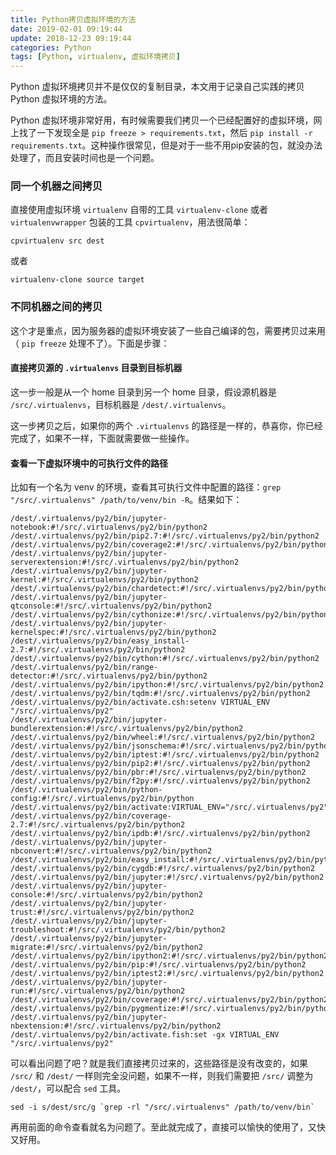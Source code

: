 ```yaml
---
title: Python拷贝虚拟环境的方法
date: 2019-02-01 09:19:44
update: 2018-12-23 09:19:44
categories: Python
tags: [Python, virtualenv, 虚拟环境拷贝]
---
```


Python 虚拟环境拷贝并不是仅仅的复制目录，本文用于记录自己实践的拷贝 Python 虚拟环境的方法。

<!-- more -->

Python 虚拟环境非常好用，有时候需要我们拷贝一个已经配置好的虚拟环境，网上找了一下发现全是 `pip freeze > requirements.txt`，然后 `pip install -r requirements.txt`。这种操作很常见，但是对于一些不用pip安装的包，就没办法处理了，而且安装时间也是一个问题。

### 同一个机器之间拷贝

直接使用虚拟环境 `virtualenv` 自带的工具 `virtualenv-clone` 或者 `virtualenvwrapper` 包装的工具 `cpvirtualenv`，用法很简单：

`cpvirtualenv src dest`

或者

`virtualenv-clone source target`

### 不同机器之间的拷贝

这个才是重点，因为服务器的虚拟环境安装了一些自己编译的包，需要拷贝过来用（ `pip freeze` 处理不了）。下面是步骤：

#### 直接拷贝源的 `.virtualenvs` 目录到目标机器

这一步一般是从一个 home 目录到另一个 home 目录，假设源机器是 `/src/.virtualenvs`，目标机器是 `/dest/.virtualenvs`。

这一步拷贝之后，如果你的两个 `.virtualenvs` 的路径是一样的，恭喜你，你已经完成了，如果不一样，下面就需要做一些操作。

#### 查看一下虚拟环境中的可执行文件的路径

比如有一个名为 venv 的环境，查看其可执行文件中配置的路径：`grep "/src/.virtualenvs" /path/to/venv/bin -R`。结果如下：

```
/dest/.virtualenvs/py2/bin/jupyter-notebook:#!/src/.virtualenvs/py2/bin/python2
/dest/.virtualenvs/py2/bin/pip2.7:#!/src/.virtualenvs/py2/bin/python2
/dest/.virtualenvs/py2/bin/coverage2:#!/src/.virtualenvs/py2/bin/python2
/dest/.virtualenvs/py2/bin/jupyter-serverextension:#!/src/.virtualenvs/py2/bin/python2
/dest/.virtualenvs/py2/bin/jupyter-kernel:#!/src/.virtualenvs/py2/bin/python2
/dest/.virtualenvs/py2/bin/chardetect:#!/src/.virtualenvs/py2/bin/python
/dest/.virtualenvs/py2/bin/jupyter-qtconsole:#!/src/.virtualenvs/py2/bin/python2
/dest/.virtualenvs/py2/bin/cythonize:#!/src/.virtualenvs/py2/bin/python2
/dest/.virtualenvs/py2/bin/jupyter-kernelspec:#!/src/.virtualenvs/py2/bin/python2
/dest/.virtualenvs/py2/bin/easy_install-2.7:#!/src/.virtualenvs/py2/bin/python2
/dest/.virtualenvs/py2/bin/cython:#!/src/.virtualenvs/py2/bin/python2
/dest/.virtualenvs/py2/bin/range-detector:#!/src/.virtualenvs/py2/bin/python2
/dest/.virtualenvs/py2/bin/ipython:#!/src/.virtualenvs/py2/bin/python2
/dest/.virtualenvs/py2/bin/tqdm:#!/src/.virtualenvs/py2/bin/python2
/dest/.virtualenvs/py2/bin/activate.csh:setenv VIRTUAL_ENV "/src/.virtualenvs/py2"
/dest/.virtualenvs/py2/bin/jupyter-bundlerextension:#!/src/.virtualenvs/py2/bin/python2
/dest/.virtualenvs/py2/bin/wheel:#!/src/.virtualenvs/py2/bin/python2
/dest/.virtualenvs/py2/bin/jsonschema:#!/src/.virtualenvs/py2/bin/python2
/dest/.virtualenvs/py2/bin/iptest:#!/src/.virtualenvs/py2/bin/python2
/dest/.virtualenvs/py2/bin/pip2:#!/src/.virtualenvs/py2/bin/python2
/dest/.virtualenvs/py2/bin/pbr:#!/src/.virtualenvs/py2/bin/python2
/dest/.virtualenvs/py2/bin/f2py:#!/src/.virtualenvs/py2/bin/python2
/dest/.virtualenvs/py2/bin/python-config:#!/src/.virtualenvs/py2/bin/python
/dest/.virtualenvs/py2/bin/activate:VIRTUAL_ENV="/src/.virtualenvs/py2"
/dest/.virtualenvs/py2/bin/coverage-2.7:#!/src/.virtualenvs/py2/bin/python2
/dest/.virtualenvs/py2/bin/ipdb:#!/src/.virtualenvs/py2/bin/python2
/dest/.virtualenvs/py2/bin/jupyter-nbconvert:#!/src/.virtualenvs/py2/bin/python2
/dest/.virtualenvs/py2/bin/easy_install:#!/src/.virtualenvs/py2/bin/python2
/dest/.virtualenvs/py2/bin/cygdb:#!/src/.virtualenvs/py2/bin/python2
/dest/.virtualenvs/py2/bin/jupyter:#!/src/.virtualenvs/py2/bin/python2
/dest/.virtualenvs/py2/bin/jupyter-console:#!/src/.virtualenvs/py2/bin/python2
/dest/.virtualenvs/py2/bin/jupyter-trust:#!/src/.virtualenvs/py2/bin/python2
/dest/.virtualenvs/py2/bin/jupyter-troubleshoot:#!/src/.virtualenvs/py2/bin/python2
/dest/.virtualenvs/py2/bin/jupyter-migrate:#!/src/.virtualenvs/py2/bin/python2
/dest/.virtualenvs/py2/bin/ipython2:#!/src/.virtualenvs/py2/bin/python2
/dest/.virtualenvs/py2/bin/pip:#!/src/.virtualenvs/py2/bin/python2
/dest/.virtualenvs/py2/bin/iptest2:#!/src/.virtualenvs/py2/bin/python2
/dest/.virtualenvs/py2/bin/jupyter-run:#!/src/.virtualenvs/py2/bin/python2
/dest/.virtualenvs/py2/bin/coverage:#!/src/.virtualenvs/py2/bin/python2
/dest/.virtualenvs/py2/bin/pygmentize:#!/src/.virtualenvs/py2/bin/python2
/dest/.virtualenvs/py2/bin/jupyter-nbextension:#!/src/.virtualenvs/py2/bin/python2
/dest/.virtualenvs/py2/bin/activate.fish:set -gx VIRTUAL_ENV "/src/.virtualenvs/py2"
```

可以看出问题了吧？就是我们直接拷贝过来的，这些路径是没有改变的，如果 `/src/` 和 `/dest/` 一样则完全没问题，如果不一样，则我们需要把 `/src/` 调整为 `/dest/`，可以配合 `sed` 工具。

```
sed -i s/dest/src/g `grep -rl "/src/.virtualenvs" /path/to/venv/bin`
```

再用前面的命令查看就名为问题了。至此就完成了，直接可以愉快的使用了，又快又好用。
